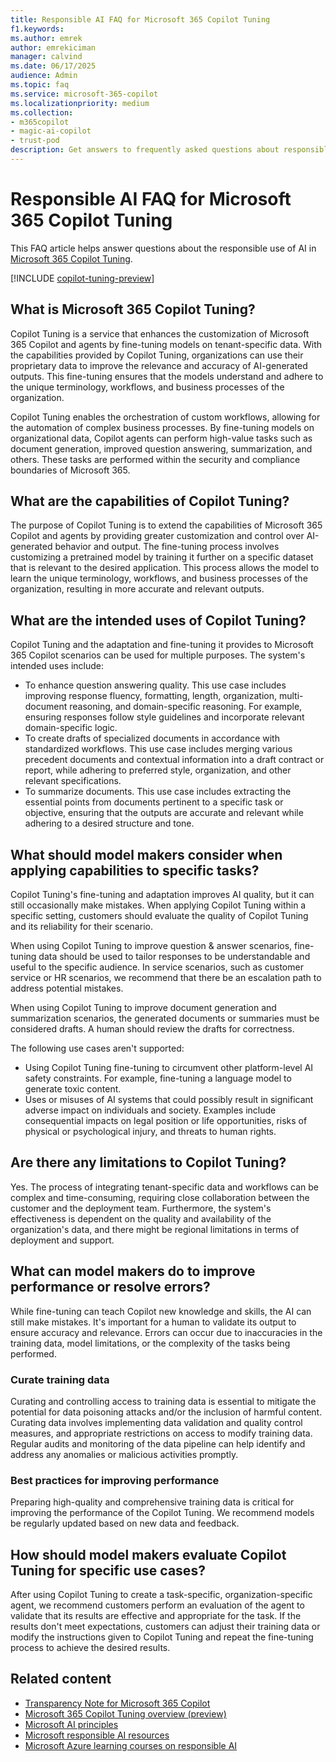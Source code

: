 ```yaml
---
title: Responsible AI FAQ for Microsoft 365 Copilot Tuning
f1.keywords:
ms.author: emrek
author: emrekiciman
manager: calvind
ms.date: 06/17/2025
audience: Admin
ms.topic: faq
ms.service: microsoft-365-copilot
ms.localizationpriority: medium
ms.collection:
- m365copilot
- magic-ai-copilot
- trust-pod
description: Get answers to frequently asked questions about responsible AI and Microsoft 365 Copilot Tuning
---
```


# Responsible AI FAQ for Microsoft 365 Copilot Tuning

<!-- cSpell:ignore calvind emrek emrekiciman pretrained -->

This FAQ article helps answer questions about the responsible use of AI in [Microsoft 365 Copilot Tuning](copilot-tuning-overview.md).

[!INCLUDE [copilot-tuning-preview](includes/copilot-tuning-preview.md)]

## What is Microsoft 365 Copilot Tuning?

Copilot Tuning is a service that enhances the customization of Microsoft 365 Copilot and agents by fine-tuning models on tenant-specific data. With the capabilities provided by Copilot Tuning, organizations can use their proprietary data to improve the relevance and accuracy of AI-generated outputs. This fine-tuning ensures that the models understand and adhere to the unique terminology, workflows, and business processes of the organization.

Copilot Tuning enables the orchestration of custom workflows, allowing for the automation of complex business processes. By fine-tuning models on organizational data, Copilot agents can perform high-value tasks such as document generation, improved question answering, summarization, and others. These tasks are performed within the security and compliance boundaries of Microsoft 365.

## What are the capabilities of Copilot Tuning?

The purpose of Copilot Tuning is to extend the capabilities of Microsoft 365 Copilot and agents by providing greater customization and control over AI-generated behavior and output. The fine-tuning process involves customizing a pretrained model by training it further on a specific dataset that is relevant to the desired application. This process allows the model to learn the unique terminology, workflows, and business processes of the organization, resulting in more accurate and relevant outputs.

## What are the intended uses of Copilot Tuning?

Copilot Tuning and the adaptation and fine-tuning it provides to Microsoft 365 Copilot scenarios can be used for multiple purposes. The system's intended uses include:

- To enhance question answering quality. This use case includes improving response fluency, formatting, length, organization, multi-document reasoning, and domain-specific reasoning. For example, ensuring responses follow style guidelines and incorporate relevant domain-specific logic.
- To create drafts of specialized documents in accordance with standardized workflows. This use case includes merging various precedent documents and contextual information into a draft contract or report, while adhering to preferred style, organization, and other relevant specifications.
- To summarize documents. This use case includes extracting the essential points from documents pertinent to a specific task or objective, ensuring that the outputs are accurate and relevant while adhering to a desired structure and tone.

## What should model makers consider when applying capabilities to specific tasks?

Copilot Tuning's fine-tuning and adaptation improves AI quality, but it can still occasionally make mistakes. When applying Copilot Tuning within a specific setting, customers should evaluate the quality of Copilot Tuning and its reliability for their scenario.

When using Copilot Tuning to improve question & answer scenarios, fine-tuning data should be used to tailor responses to be understandable and useful to the specific audience. In service scenarios, such as customer service or HR scenarios, we recommend that there be an escalation path to address potential mistakes.

When using Copilot Tuning to improve document generation and summarization scenarios, the generated documents or summaries must be considered drafts. A human should review the drafts for correctness.

The following use cases aren't supported:

- Using Copilot Tuning fine-tuning to circumvent other platform-level AI safety constraints. For example, fine-tuning a language model to generate toxic content.
- Uses or misuses of AI systems that could possibly result in significant adverse impact on individuals and society. Examples include consequential impacts on legal position or life opportunities, risks of physical or psychological injury, and threats to human rights.

## Are there any limitations to Copilot Tuning?

Yes. The process of integrating tenant-specific data and workflows can be complex and time-consuming, requiring close collaboration between the customer and the deployment team. Furthermore, the system's effectiveness is dependent on the quality and availability of the organization's data, and there might be regional limitations in terms of deployment and support.

## What can model makers do to improve performance or resolve errors?

While fine-tuning can teach Copilot new knowledge and skills, the AI can still make mistakes. It's important for a human to validate its output to ensure accuracy and relevance. Errors can occur due to inaccuracies in the training data, model limitations, or the complexity of the tasks being performed.

### Curate training data

Curating and controlling access to training data is essential to mitigate the potential for data poisoning attacks and/or the inclusion of harmful content. Curating data involves implementing data validation and quality control measures, and appropriate restrictions on access to modify training data. Regular audits and monitoring of the data pipeline can help identify and address any anomalies or malicious activities promptly.

### Best practices for improving performance

Preparing high-quality and comprehensive training data is critical for improving the performance of the Copilot Tuning. We recommend models be regularly updated based on new data and feedback.

## How should model makers evaluate Copilot Tuning for specific use cases?

After using Copilot Tuning to create a task-specific, organization-specific agent, we recommend customers perform an evaluation of the agent to validate that its results are effective and appropriate for the task. If the results don't meet expectations, customers can adjust their training data or modify the instructions given to Copilot Tuning and repeat the fine-tuning process to achieve the desired results.

## Related content

- [Transparency Note for Microsoft 365 Copilot](microsoft-365-copilot-transparency-note.md)
- [Microsoft 365 Copilot Tuning overview (preview)](copilot-tuning-overview.md)
- [Microsoft AI principles](https://www.microsoft.com/ai/responsible-ai)
- [Microsoft responsible AI resources](https://www.microsoft.com/ai/responsible-ai-resources)
- [Microsoft Azure learning courses on responsible AI](/ai)
